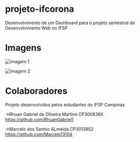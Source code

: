 # projeto-ifcorona
Desenvolvimento de um Dashboard para o projeto semestral de Desenvolvimento Web no IFSP

# Imagens
![imagem 1](https://user-images.githubusercontent.com/74109343/163895329-ed00d6ec-40d6-4005-b690-3af3d580beeb.png)

![imagem 2](https://user-images.githubusercontent.com/74109343/163895332-a87cca60-343f-4bad-bcff-a0223aff9227.png)

# Colaboradores
Projeto desenvolvidos pelos estudantes do IFSP Campinas

->Rhuan Gabriel de Oliveira Martins CP300838X
  https://github.com/RhuanGabriel1

->Marcelo dos Santso ALmeida CP3013952
  https://github.com/Marcelo13104

